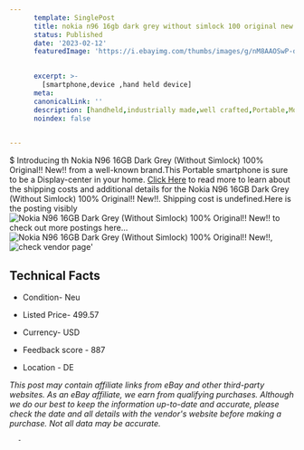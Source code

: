 ```yaml
---
      template: SinglePost
      title: nokia n96 16gb dark grey without simlock 100 original new 
      status: Published
      date: '2023-02-12'
      featuredImage: 'https://i.ebayimg.com/thumbs/images/g/nM8AAOSwP-dj4hvR/s-l225.jpg'
       

      excerpt: >-
        [smartphone,device ,hand held device]
      meta:
      canonicalLink: ''
      description: [handheld,industrially made,well crafted,Portable,Mobile,Compact,Convenient,Lightweight,Maneuverable,Man-portable,Miniature,Carriable,Hand-held,Light,Holdable,Transportable,Mobile device,Pocket-sized,On-the-go,Wireless,Cordless,Compact size,Convenient size, smartphone,device ,hand held device]
      noindex: false
      

---
```

$
      Introducing th Nokia N96 16GB Dark Grey (Without Simlock) 100% Original!! New!! from a well-known brand.This Portable smartphone is sure to be a Display-center in your home. [Click Here](https://www.ebay.com/itm/255967153846?hash=item3b98d4ceb6%3Ag%3AnM8AAOSwP-dj4hvR&mkevt=1&mkcid=1&mkrid=711-53200-19255-0&campid=%253CePNCampaignId%253E&customid=%253CreferenceId%253E&toolid=10049) to read more to learn about the shipping costs and additional details for the Nokia N96 16GB Dark Grey (Without Simlock) 100% Original!! New!!. Shipping cost is undefined.Here is the posting visibly ![Nokia N96 16GB Dark Grey (Without Simlock) 100% Original!! New!!](https://i.ebayimg.com/thumbs/images/g/nM8AAOSwP-dj4hvR/s-l225.jpg) to check out more postings here... ![Nokia N96 16GB Dark Grey (Without Simlock) 100% Original!! New!!](https://i.ebayimg.com/images/g/nM8AAOSwP-dj4hvR/s-l1600.jpg), ![check vendor page](https://origin-galleryplus.ebayimg.com/ws/web/255967153846_2_0_1/225x225.jpg,https://origin-galleryplus.ebayimg.com/ws/web/255967153846_3_0_1/225x225.jpg,https://origin-galleryplus.ebayimg.com/ws/web/255967153846_4_0_1/225x225.jpg,https://origin-galleryplus.ebayimg.com/ws/web/255967153846_5_0_1/225x225.jpg,https://origin-galleryplus.ebayimg.com/ws/web/255967153846_6_0_1/225x225.jpg,https://origin-galleryplus.ebayimg.com/ws/web/255967153846_7_0_1/225x225.jpg,https://origin-galleryplus.ebayimg.com/ws/web/255967153846_8_0_1/225x225.jpg,https://origin-galleryplus.ebayimg.com/ws/web/255967153846_9_0_1/225x225.jpg,https://origin-galleryplus.ebayimg.com/ws/web/255967153846_10_0_1/225x225.jpg,https://origin-galleryplus.ebayimg.com/ws/web/255967153846_11_0_1/225x225.jpg,https://origin-galleryplus.ebayimg.com/ws/web/255967153846_12_0_1/225x225.jpg,https://origin-galleryplus.ebayimg.com/ws/web/255967153846_13_0_1/225x225.jpg,https://origin-galleryplus.ebayimg.com/ws/web/255967153846_14_0_1/225x225.jpg)'

      

 ## Technical Facts 



     
      

 - Condition- Neu 


      

 - Listed Price- 499.57 


      

 - Currency- USD 


      

 - Feedback score - 887 


      

 - Location - DE 


      
      

 *_This post may contain affiliate links from eBay and other third-party websites. As an eBay affiliate, we earn from qualifying purchases. Although we do our best to keep the information up-to-date and accurate, please check the date and all details with the vendor's website before making a purchase. Not all data may be accurate._*




      -
